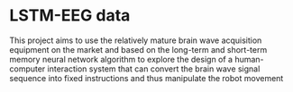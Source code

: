 # LSTM-EEG data
This project aims to use the relatively mature brain wave acquisition equipment on the market and based on the long-term and short-term memory neural network algorithm to explore the design of a human-computer interaction system that can convert the brain wave signal sequence into fixed instructions and thus manipulate the robot movement
